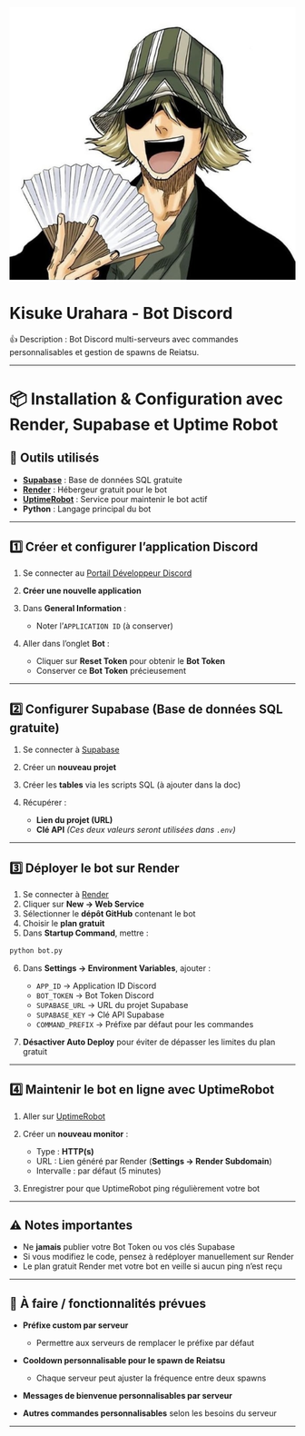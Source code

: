 ![kisuke](assets/kisuke.jpg)

# Kisuke Urahara - Bot Discord

👍 Description : Bot Discord multi-serveurs avec commandes personnalisables et gestion de spawns de Reiatsu.

---

# 📦 Installation & Configuration avec Render, Supabase et Uptime Robot

## 🚀 Outils utilisés

* **[Supabase](https://supabase.com/)** : Base de données SQL gratuite
* **[Render](https://render.com/)** : Hébergeur gratuit pour le bot
* **[UptimeRobot](https://uptimerobot.com/)** : Service pour maintenir le bot actif
* **Python** : Langage principal du bot

---

## 1️⃣ Créer et configurer l’application Discord

1. Se connecter au [Portail Développeur Discord](https://discord.com/developers/applications)
2. **Créer une nouvelle application**
3. Dans **General Information** :

   * Noter l’`APPLICATION ID` (à conserver)
4. Aller dans l’onglet **Bot** :

   * Cliquer sur **Reset Token** pour obtenir le **Bot Token**
   * Conserver ce **Bot Token** précieusement

---

## 2️⃣ Configurer Supabase (Base de données SQL gratuite)

1. Se connecter à [Supabase](https://supabase.com/)
2. Créer un **nouveau projet**
3. Créer les **tables** via les scripts SQL (à ajouter dans la doc)
4. Récupérer :

   * **Lien du projet (URL)**
   * **Clé API**
     *(Ces deux valeurs seront utilisées dans `.env`)*

---

## 3️⃣ Déployer le bot sur Render

1. Se connecter à [Render](https://render.com/)
2. Cliquer sur **New → Web Service**
3. Sélectionner le **dépôt GitHub** contenant le bot
4. Choisir le **plan gratuit**
5. Dans **Startup Command**, mettre :

```bash
python bot.py
```

6. Dans **Settings → Environment Variables**, ajouter :

   * `APP_ID` → Application ID Discord
   * `BOT_TOKEN` → Bot Token Discord
   * `SUPABASE_URL` → URL du projet Supabase
   * `SUPABASE_KEY` → Clé API Supabase
   * `COMMAND_PREFIX` → Préfixe par défaut pour les commandes

7. **Désactiver Auto Deploy** pour éviter de dépasser les limites du plan gratuit

---

## 4️⃣ Maintenir le bot en ligne avec UptimeRobot

1. Aller sur [UptimeRobot](https://uptimerobot.com/)
2. Créer un **nouveau monitor** :

   * Type : **HTTP(s)**
   * URL : Lien généré par Render (**Settings → Render Subdomain**)
   * Intervalle : par défaut (5 minutes)
3. Enregistrer pour que UptimeRobot ping régulièrement votre bot

---

## ⚠️ Notes importantes

* Ne **jamais** publier votre Bot Token ou vos clés Supabase
* Si vous modifiez le code, pensez à redéployer manuellement sur Render
* Le plan gratuit Render met votre bot en veille si aucun ping n’est reçu

---

## 📝 À faire / fonctionnalités prévues

* **Préfixe custom par serveur**

  * Permettre aux serveurs de remplacer le préfixe par défaut
* **Cooldown personnalisable pour le spawn de Reiatsu**

  * Chaque serveur peut ajuster la fréquence entre deux spawns
* **Messages de bienvenue personnalisables par serveur**
* **Autres commandes personnalisables** selon les besoins du serveur

---


